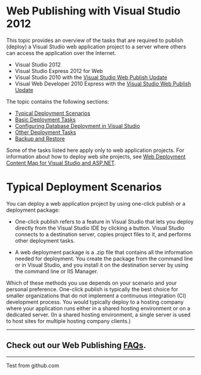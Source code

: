# Web Publishing with Visual Studio 2012 #

This topic provides an overview of the tasks that are required to publish (deploy) a Visual Studio web application project to a server where others can access the application over the Internet.

- Visual Studio 2012
- Visual Studio Express 2012 for Web
- Visual Studio 2010 with the [Visual Studio Web Publish Update](http://go.microsoft.com/fwlink/?LinkID=208120)
- Visual Web Developer 2010 Express with the [Visual Studio Web Publish Update](http://go.microsoft.com/fwlink/?LinkID=208120)

The topic contains the following sections:

- [Typical Deployment Scenarios](http://msdn.microsoft.com/en-us/library/dd394698#deployment_scenarios)
- [Basic Deployment Tasks](http://msdn.microsoft.com/en-us/library/dd394698#basic_deployment_tasks)
- [Configuring Database Deployment in Visual Studio](http://msdn.microsoft.com/en-us/library/dd394698#dbdeployment)
- [Other Deployment Tasks](http://msdn.microsoft.com/en-us/library/dd394698#other_tasks)
- [Backup and Restore](http://msdn.microsoft.com/en-us/library/dd394698#backup)

Some of the tasks listed here apply only to web application projects. For information about how to deploy web site projects, see [Web Deployment Content Map for Visual Studio and ASP.NET](http://msdn.microsoft.com/en-us/library/bb386521).

# Typical Deployment Scenarios #

You can deploy a web application project by using one-click publish or a deployment package:

- One-click publish refers to a feature in Visual Studio that lets you deploy directly from the Visual Studio IDE by clicking a button. Visual Studio connects to a destination server, copies project files to it, and performs other deployment tasks.

- A web deployment package is a .zip file that contains all the information needed for deployment. You create the package from the command line or in Visual Studio, and you install it on the destination server by using the command line or IIS Manager.

Which of these methods you use depends on your scenario and your personal preference. One-click publish is typically the best choice for smaller organizations that do not implement a continuous integration (CI) development process. You would typically deploy to a hosting company where your application runs either in a shared hosting environment or on a dedicated server. (In a shared hosting environment, a single server is used to host sites for multiple hosting company clients.)

***

## Check out our Web Publishing [FAQs](faq.md). ##

***
Test from github.com
